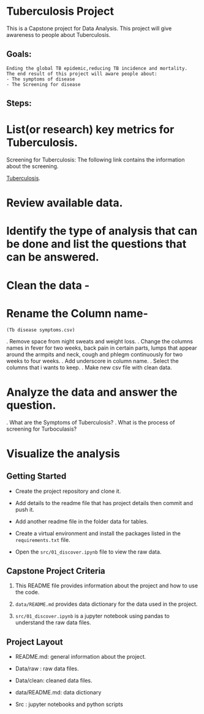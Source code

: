 # Tuberculosis Project 
 This is a Capstone project for Data Analysis. This project will give awareness to people about Tuberculosis.

## Goals:
    Ending the global TB epidemic,reducing TB incidence and mortality.
    The end result of this project will aware people about:
    - The symptoms of disease
    - The Screening for disease
## Steps:

#  List(or research) key metrics for Tuberculosis.

Screening for Tuberculosis:
  The following link contains the information about the screening.
 
 [Tuberculosis](https://www.cdc.gov/tb/media/What_You_Need_to_Know_About_the_TB_Skin_Test.pdf).

# Review available data.

# Identify the type of analysis that can be done and list the questions that can be answered.

# Clean the data -
# Rename the Column name-
    (Tb disease symptoms.csv)
 . Remove space from night sweats and weight loss.
 . Change the columns names in  fever for two weeks, back pain  in certain parts, lumps that appear around the armpits and neck, cough and phlegm continuously for two weeks to four weeks.
 . Add underscore in column name.
 . Select the columns that i wants to keep.
 . Make new csv file with clean data.


# Analyze the data and answer the question.
.  What are the Symptoms of Tuberculosis?
 . What is the process of screening for Turboculasis?

# Visualize the analysis

## Getting Started

- Create the project repository and clone it.

- Add details to the readme file that has project details then commit and push it.

-  Add another readme file in the folder data for tables.

-  Create a virtual environment and install the packages       listed in the `requirements.txt` file.

- Open the `src/01_discover.ipynb` file to view the raw data.



## Capstone Project Criteria
1. This README file provides information about the project and how to use the code.

2. `data/README.md` provides data dictionary for the data used in the project.

3. `src/01_discover.ipynb` is a jupyter notebook using pandas to understand the raw data files.





## Project Layout

- README.md: general information about the project.

- Data/raw : raw data files.

- Data/clean: cleaned data files.

- data/README.md: data dictionary

- Src :  jupyter notebooks and python scripts
